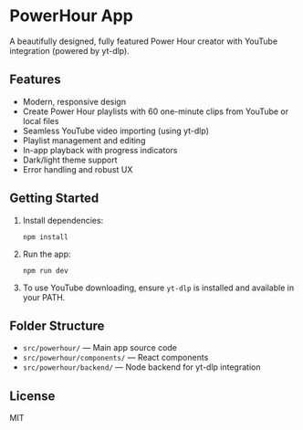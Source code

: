 # PowerHour App

A beautifully designed, fully featured Power Hour creator with YouTube integration (powered by yt-dlp).

## Features

- Modern, responsive design
- Create Power Hour playlists with 60 one-minute clips from YouTube or local files
- Seamless YouTube video importing (using yt-dlp)
- Playlist management and editing
- In-app playback with progress indicators
- Dark/light theme support
- Error handling and robust UX

## Getting Started

1. Install dependencies:
   ```
   npm install
   ```
2. Run the app:
   ```
   npm run dev
   ```
3. To use YouTube downloading, ensure `yt-dlp` is installed and available in your PATH.

## Folder Structure

- `src/powerhour/` — Main app source code
- `src/powerhour/components/` — React components
- `src/powerhour/backend/` — Node backend for yt-dlp integration

## License

MIT